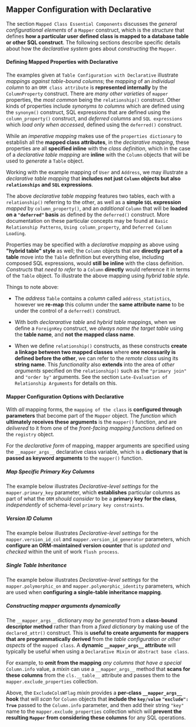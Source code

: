 ## Mapper Configuration with Declarative

The section `Mapped Class Essential Components` discusses the _general configurational elements_ of a `Mapper` construct, which is the _structure_ that defines __how a particular user defined class is mapped to a database table or other SQL construct__. The following sections describe specific details about how the _declarative system_ goes about _constructing_ the `Mapper`.


#### Defining Mapped Properties with Declarative

The examples given at `Table Configuration with Declarative` illustrate _mappings against table-bound columns_; the _mapping_ of an _individual column_ to an `ORM class attribute` is __represented internally__ by the `ColumnProperty` construct. There are _many other varieties_ of `mapper` properties, the _most common_ being the `relationship()` construct. Other kinds of properties include _synonyms to columns_ which are defined using the `synonym()` construct, SQL expressions that are defined using the `column_property()` construct, and _deferred columns_ and `SQL expressions` which _load only when accessed_, defined using the `deferred()` construct.

While an _imperative mapping_ makes use of the `properties dictionary` to establish all the __mapped class attributes__, in the _declarative mapping_, these properties are all __specified inline__ with the _class definition_, which in the case of a _declarative table mapping_ are __inline__ with the `Column` objects that will be used to _generate_ a `Table` object.

Working with the example mapping of `User` and `Address`, we may illustrate a _declarative table mapping_ that __includes not just `Column` objects but also `relationships` and `SQL` expressions__.

The above _declarative table mapping_ features two tables, each with a `relationship()` referring to the other, as well as a __simple `SQL` expression__ _mapped_ by `column_property()`, and an _additional_ `Column` that will be __loaded on a `"deferred"` basis__ as defined by the `deferred()` construct. More documentation on these particular concepts may be found at `Basic Relationship Patterns`, `Using column_property`, and `Deferred Column Loading`.

Properties may be specified with a _declarative mapping_ as above using __"hybrid table" style__ as well; the `Column` objects that are __directly part of a table__ move into the `Table` definition but everything else, including composed SQL expressions, would __still be inline__ with the class definition. _Constructs_ that _need to refer_ to a `Column` __directly__ would reference it in terms of the `Table` object. To illustrate the above mapping using _hybrid table style_.

Things to note above:

* The _address_ `Table` contains a _column_ called `address_statistics`, however we __re-map__ this column under the __same attribute name__ to be under the control of a `deferred()` construct.

* With both _declararative table_ and _hybrid table_ mappings, when we define a `ForeignKey` construct, we _always name the target table_ using the __table name__, and __not the mapped class name__.

* When we define `relationship()` constructs, as these constructs __create a linkage between two mapped classes__ where __one necessarily is defined before the other__, we can refer to the _remote class_ using its __string name__. This _functionality_ also __extends__ into the area of _other arguments_ specified on the `relationship()` such as the `"primary join"` and `"order by"` arguments. See the section `Late-Evaluation of Relationship Arguments` for details on this.


#### Mapper Configuration Options with Declarative

With _all_ mapping forms, the `mapping of the class` is __configured through parameters__ that become part of the `Mapper` object. The _function_ which __ultimately receives these arguments__ is the `mapper()` function, and are _delivered_ to it from one of the _front-facing mapping functions_ defined on the `registry` object.

For the _declarative form_ of mapping, mapper arguments are specified using the `__mapper_args__` declarative class variable, which is a __dictionary that is passed as keyword arguments__ to the `mapper()` function.


##### Map Specific Primary Key Columns

The example below illustrates _Declarative-level settings_ for the `mapper.primary_key` parameter, which __establishes__ particular columns as part of what the `ORM` _should consider_ to be a __primary key for the class__, _independently_ of schema-level `primary key constraints`.


##### Version ID Column

The example below illustrates _Declarative-level settings_ for the `mapper.version_id_col` and `mapper.version_id_generator` parameters, which __configure an ORM-maintained version counter__ that is _updated and checked_ within the unit of work `flush process`.


##### Single Table Inheritance

The example below illustrates _Declarative-level settings_ for the `mapper.polymorphic_on` and `mapper.polymorphic_identity` parameters, which are used when __configuring a single-table inheritance mapping__.


##### Constructing mapper arguments dynamically

The `__mapper_args__` dictionary _may be generated_ from a __class-bound descriptor method__ rather than from a _fixed dictionary_ by making use of the `declared_attr()` construct. This is __useful to create arguments for mappers that are programmatically derived__ from the _table configuration or other aspects_ of the `mapped class`. A __dynamic `__mapper_args__` attribute__ will typically be useful when using a `Declarative Mixin` or `abstract base class`.

For example, to __omit from the mapping__ _any columns that have a special_ `Column.info` value, a _mixin_ can use a `__mapper_args__` method that __scans for these columns__ from the `cls.__table__` attribute and passes them to the `mapper.exclude_properties` collection.

Above, the `ExcludeColsWFlag` _mixin_ provides a __per-class `__mapper_args__` hook__ that will _scan_ for `Column` objects that __include the `key/value` `"exclude": True`__ passed to the `Column.info` parameter, and then add their string `"key"` name to the `mapper.exclude_properties` collection which will __prevent the resulting `Mapper` from considering these columns__ for any SQL operations.
